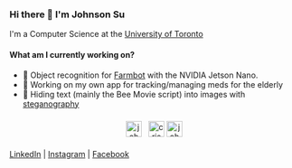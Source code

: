 ### Hi there 👋  I'm Johnson Su

I'm a Computer Science at the [University of Toronto](https://www.utsc.utoronto.ca/home/)</br>

#### What am I currently working on?
 - 🌾  Object recognition for [Farmbot](https://farm.bot/) with the NVIDIA Jetson Nano.</br>
 - 💊  Working on my own app for tracking/managing meds for the elderly</br>
 - 🐝  Hiding text (mainly the Bee Movie script) into images with [steganography](https://en.wikipedia.org/wiki/Steganography)</br>
 
 <p align="center">
<a href="https://www.linkedin.com/in/johnson-su/" target="blank"><img align="center" src="https://cdn.jsdelivr.net/npm/simple-icons@3.0.1/icons/linkedin.svg" alt="johnson-su" height="28" width="28" style="margin:8px;"/></a>
<a href="https://www.facebook.com/CrispyCrunchCapt" target="blank"><img align="center" src="https://cdn.jsdelivr.net/npm/simple-icons@3.0.1/icons/facebook.svg" alt="crispycrunchcapt" height="28" width="28" /></a>
<a href="https://www.instagram.com/johnson.s.u/" target="blank"><img align="center" src="https://cdn.jsdelivr.net/npm/simple-icons@3.0.1/icons/instagram.svg" alt="johnson.s.u" height="28" width="28" /></a>
</p>

[LinkedIn](https://www.linkedin.com/in/johnson-su/) | [Instagram](https://www.instagram.com/johnson.s.u/) | [Facebook](https://www.facebook.com/CrispyCrunchCapt)


